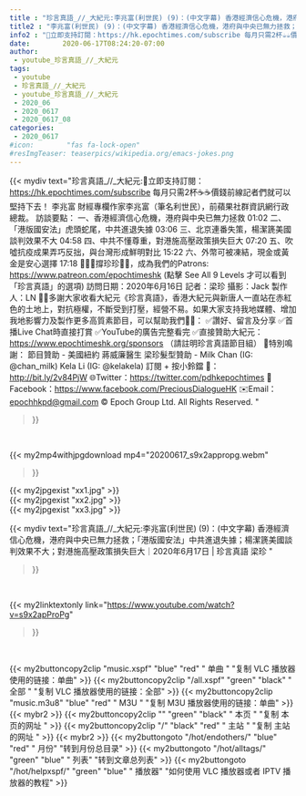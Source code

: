 ```yaml
---
title : "珍言真語_//_大紀元:李兆富(利世民) (9)：(中文字幕) 香港經濟信心危機，港府與中央已無力拯救；「港版國安法」中共進退失據；楊潔篪美國談判效果不大；對港施高壓政策損失巨大｜2020年6月17日 | 珍言真語 梁珍 "
title2 : "李兆富(利世民) (9)：(中文字幕) 香港經濟信心危機，港府與中央已無力拯救；「港版國安法」中共進退失據；楊潔篪美國談判效果不大；對港施高壓政策損失巨大｜2020年6月17日 | 珍言真語 梁珍 "
info2 : "💎立即支持訂閱：https://hk.epochtimes.com/subscribe 每月只需2杯☕☕價錢前線記者們就可以堅持下去！  李兆富  財經專欄作家李兆富（筆名利世民），前蘋果社群資訊網行政總裁。  訪談要點： 一、香港經濟信心危機，港府與中央已無力拯救  01:02 二、「港版國安法」虎頭蛇尾，中共進退失據  03:06 三、北京連番失策，楊潔篪美國談判效果不大  04:58 四、中共不懂尊重，對港施高壓政策損失巨大  07:20 五、吹噓抗疫成果弄巧反拙，與台灣形成鮮明對比  15:22 六、外幣可被凍結，現金或黃金是安心選擇  17:18  🙋🏼‍♂️撐珍珍💪🏻，成為我們的Patrons: https://www.patreon.com/epochtimeshk  (點擊  See All 9 Levels  才可以看到「珍言真語」的選項)  訪問日期：2020年6月16日 記者：梁珍 攝影：Jack 製作人：LN  🙏🏻多謝大家收看大紀元《珍言真語》，香港大紀元與新唐人一直站在赤紅色的土地上，對抗極權，不斷受到打壓，經營不易。如果大家支持我地媒體、增加我地影響力及製作更多高質素節目，可以幫助我們💪🏻： ✅讚好、留言及分享 ✅首播Live Chat時直接打賞 ✅YouTube的廣告完整看完 ✅直接贊助大紀元：https://www.epochtimeshk.org/sponsors （請註明珍言真語節目組）  💐特別鳴謝： 節目贊助 - 美國紐約 蔣威廉醫生 梁珍髮型贊助 - Milk Chan (IG: @chan_milk)   Kela Li (IG: @kelakela)  訂閱 + 按小鈴鐺 🔔：http://bit.ly/2v84PjW 🌐Twitter：https://twitter.com/pdhkepochtimes 👥Facebook：https://www.facebook.com/PreciousDialogueHK ✉️Email：epochhkpd@gmail.com  © Epoch Group Ltd. All Rights Reserved. "
date:        2020-06-17T08:24:20-07:00
author:
 - youtube_珍言真語_//_大紀元
tags:
 - youtube
 - 珍言真語_//_大紀元
 - youtube_珍言真語_//_大紀元
 - 2020_06
 - 2020_0617
 - 2020_0617_08
categories:
 - 2020_0617
#icon:        "fas fa-lock-open"
#resImgTeaser: teaserpics/wikipedia.org/emacs-jokes.png
---
```


{{< mydiv text="珍言真語_//_大紀元:💎立即支持訂閱：https://hk.epochtimes.com/subscribe 每月只需2杯☕☕價錢前線記者們就可以堅持下去！  李兆富  財經專欄作家李兆富（筆名利世民），前蘋果社群資訊網行政總裁。  訪談要點： 一、香港經濟信心危機，港府與中央已無力拯救  01:02 二、「港版國安法」虎頭蛇尾，中共進退失據  03:06 三、北京連番失策，楊潔篪美國談判效果不大  04:58 四、中共不懂尊重，對港施高壓政策損失巨大  07:20 五、吹噓抗疫成果弄巧反拙，與台灣形成鮮明對比  15:22 六、外幣可被凍結，現金或黃金是安心選擇  17:18  🙋🏼‍♂️撐珍珍💪🏻，成為我們的Patrons: https://www.patreon.com/epochtimeshk  (點擊  See All 9 Levels  才可以看到「珍言真語」的選項)  訪問日期：2020年6月16日 記者：梁珍 攝影：Jack 製作人：LN  🙏🏻多謝大家收看大紀元《珍言真語》，香港大紀元與新唐人一直站在赤紅色的土地上，對抗極權，不斷受到打壓，經營不易。如果大家支持我地媒體、增加我地影響力及製作更多高質素節目，可以幫助我們💪🏻： ✅讚好、留言及分享 ✅首播Live Chat時直接打賞 ✅YouTube的廣告完整看完 ✅直接贊助大紀元：https://www.epochtimeshk.org/sponsors （請註明珍言真語節目組）  💐特別鳴謝： 節目贊助 - 美國紐約 蔣威廉醫生 梁珍髮型贊助 - Milk Chan (IG: @chan_milk)   Kela Li (IG: @kelakela)  訂閱 + 按小鈴鐺 🔔：http://bit.ly/2v84PjW 🌐Twitter：https://twitter.com/pdhkepochtimes 👥Facebook：https://www.facebook.com/PreciousDialogueHK ✉️Email：epochhkpd@gmail.com  © Epoch Group Ltd. All Rights Reserved. "
>}}
<br>


{{< my2mp4withjpgdownload mp4="20200617_s9x2appropg.webm"
>}}

{{< my2jpgexist "xx1.jpg" >}}<br>
{{< my2jpgexist "xx2.jpg" >}}<br>
{{< my2jpgexist "xx3.jpg" >}}<br>



{{< mydiv text="珍言真語_//_大紀元:李兆富(利世民) (9)：(中文字幕) 香港經濟信心危機，港府與中央已無力拯救；「港版國安法」中共進退失據；楊潔篪美國談判效果不大；對港施高壓政策損失巨大｜2020年6月17日 | 珍言真語 梁珍 "
>}}
<br>

{{< my2linktextonly link="https://www.youtube.com/watch?v=s9x2apProPg"
>}}


<br>

{{< my2buttoncopy2clip "music.xspf"        "blue"   "red"    " 单曲 "  "复制 VLC 播放器使用的链接：单曲" >}} {{< my2buttoncopy2clip "/all.xspf"         "green"  "black"  " 全部 "  "复制 VLC 播放器使用的链接：全部" >}} {{< my2buttoncopy2clip "music.m3u8"        "blue"   "red"    " M3U  "    "复制 M3U 播放器使用的链接：单曲" >}} {{< mybr2 >}} {{< my2buttoncopy2clip ""                  "green"  "black"  " 本页 "    "复制 本页的网址 " >}} {{< my2buttoncopy2clip "/"                 "black"  "red"    " 主站 "    "复制 主站的网址 " >}} {{< mybr2 >}} {{< my2buttongoto      "/hot/endothers/"   "blue"   "red"    " 月份"   "转到月份总目录" >}} {{< my2buttongoto      "/hot/alltags/"     "green"  "blue"   " 列表"   "转到文章总列表" >}} {{< my2buttongoto      "/hot/helpxspf/"    "green"  "blue"   " 播放器" "如何使用 VLC 播放器或者 IPTV 播放器的教程" >}} 
